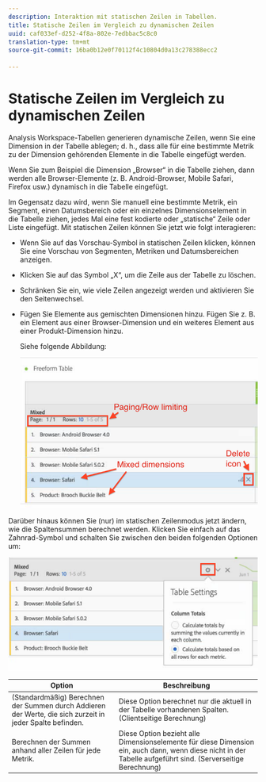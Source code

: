 ```yaml
---
description: Interaktion mit statischen Zeilen in Tabellen.
title: Statische Zeilen im Vergleich zu dynamischen Zeilen
uuid: caf033ef-d252-4f8a-802e-7edbbac5c8c0
translation-type: tm+mt
source-git-commit: 16ba0b12e0f70112f4c10804d0a13c278388ecc2

---
```



# Statische Zeilen im Vergleich zu dynamischen Zeilen

Analysis Workspace-Tabellen generieren dynamische Zeilen, wenn Sie eine Dimension in der Tabelle ablegen; d. h., dass alle für eine bestimmte Metrik zu der Dimension gehörenden Elemente in die Tabelle eingefügt werden.

Wenn Sie zum Beispiel die Dimension „Browser“ in die Tabelle ziehen, dann werden alle Browser-Elemente (z. B. Android-Browser, Mobile Safari, Firefox usw.) dynamisch in die Tabelle eingefügt.

Im Gegensatz dazu wird, wenn Sie manuell eine bestimmte Metrik, ein Segment, einen Datumsbereich oder ein einzelnes Dimensionselement in die Tabelle ziehen, jedes Mal eine fest kodierte oder „statische“ Zeile oder Liste eingefügt. Mit statischen Zeilen können Sie jetzt wie folgt interagieren:

* Wenn Sie auf das Vorschau-Symbol in statischen Zeilen klicken, können Sie eine Vorschau von Segmenten, Metriken und Datumsbereichen anzeigen.
* Klicken Sie auf das Symbol „X“, um die Zeile aus der Tabelle zu löschen.
* Schränken Sie ein, wie viele Zeilen angezeigt werden und aktivieren Sie den Seitenwechsel.
* Fügen Sie Elemente aus gemischten Dimensionen hinzu. Fügen Sie z. B. ein Element aus einer Browser-Dimension und ein weiteres Element aus einer Produkt-Dimension hinzu.

   Siehe folgende Abbildung:

   ![](assets/static_rows.png)

Darüber hinaus können Sie (nur) im statischen Zeilenmodus jetzt ändern, wie die Spaltensummen berechnet werden. Klicken Sie einfach auf das Zahnrad-Symbol und schalten Sie zwischen den beiden folgenden Optionen um:

![](assets/column-totals.png)

| Option | Beschreibung |
|---|---|
| (Standardmäßig) Berechnen der Summen durch Addieren der Werte, die sich zurzeit in jeder Spalte befinden. | Diese Option berechnet nur die aktuell in der Tabelle vorhandenen Spalten. (Clientseitige Berechnung) |
| Berechnen der Summen anhand aller Zeilen für jede Metrik. | Diese Option bezieht alle Dimensionselemente für diese Dimension ein, auch dann, wenn diese nicht in der Tabelle aufgeführt sind. (Serverseitige Berechnung) |

